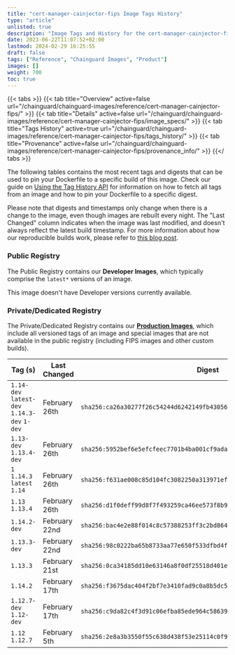 ```yaml
---
title: "cert-manager-cainjector-fips Image Tags History"
type: "article"
unlisted: true
description: "Image Tags and History for the cert-manager-cainjector-fips Chainguard Image"
date: 2023-06-22T11:07:52+02:00
lastmod: 2024-02-29 16:25:55
draft: false
tags: ["Reference", "Chainguard Images", "Product"]
images: []
weight: 700
toc: true
---
```


{{< tabs >}}
{{< tab title="Overview" active=false url="/chainguard/chainguard-images/reference/cert-manager-cainjector-fips/" >}}
{{< tab title="Details" active=false url="/chainguard/chainguard-images/reference/cert-manager-cainjector-fips/image_specs/" >}}
{{< tab title="Tags History" active=true url="/chainguard/chainguard-images/reference/cert-manager-cainjector-fips/tags_history/" >}}
{{< tab title="Provenance" active=false url="/chainguard/chainguard-images/reference/cert-manager-cainjector-fips/provenance_info/" >}}
{{</ tabs >}}

The following tables contains the most recent tags and digests that can be used to pin your Dockerfile to a specific build of this image. Check our guide on [Using the Tag History API](/chainguard/chainguard-images/using-the-tag-history-api/) for information on how to fetch all tags from an image and how to pin your Dockerfile to a specific digest.

Please note that digests and timestamps only change when there is a change to the image, even though images are rebuilt every night. The "Last Changed" column indicates when the image was last modified, and doesn't always reflect the latest build timestamp. For more information about how our reproducible builds work, please refer to [this blog post](https://www.chainguard.dev/unchained/reproducing-chainguards-reproducible-image-builds).

### Public Registry
The Public Registry contains our **Developer Images**, which typically comprise the `latest*` versions of an image.

This image doesn't have Developer versions currently available.

### Private/Dedicated Registry
The Private/Dedicated Registry contains our **[Production Images](https://www.chainguard.dev/chainguard-images)**, which include all versioned tags of an image and special images that are not available in the public registry (including FIPS images and other custom builds).

| Tag (s)                                       | Last Changed  | Digest                                                                    |
|-----------------------------------------------|---------------|---------------------------------------------------------------------------|
|  `1.14-dev` `latest-dev` `1.14.3-dev` `1-dev` | February 26th | `sha256:ca26a30277f26c54244d6242149fb43056d803f045b458c341b24b245d6c87ba` |
|  `1.13-dev` `1.13.4-dev`                      | February 26th | `sha256:5952bef6e5efcfeec7701b4ba001cf9adac0bb219bb03f377c5597273bcd25f4` |
|  `1` `1.14.3` `latest` `1.14`                 | February 26th | `sha256:f631ae008c85d104fc3082250a313971ef795a7a8dbec53f21d93795030acc27` |
|  `1.13` `1.13.4`                              | February 26th | `sha256:d1f0deff99d8f7f493259ca46ee573f8b917dfb6f6f376e9473b53e10b32ec3e` |
|  `1.14.2-dev`                                 | February 22nd | `sha256:bac4e2e88f014c8c57388253ff3c2bd8649cc2f2187a58f61edf377cb4ec0611` |
|  `1.13.3-dev`                                 | February 22nd | `sha256:98c0222ba65b8733aa77e650f533dfbd4f4d27c5bf4f4edd5f372fef14cc6cea` |
|  `1.13.3`                                     | February 21st | `sha256:0ca34185dd10e63146a8f0df25518d401e32f07abfe2430847891a2ae5d32529` |
|  `1.14.2`                                     | February 17th | `sha256:f3675dac404f2bf7e3410fad9c0a8b5dc52183db0cbb8f70e746a55a409b23b7` |
|  `1.12.7-dev` `1.12-dev`                      | February 17th | `sha256:c9da82c4f3d91c06efba85ede964c586399d1b9569aec215b264c5109c48e6cb` |
|  `1.12` `1.12.7`                              | February 5th  | `sha256:2e8a3b3550f55c638d438f53e25114c0f9d0b0777f78d2632b4c13cba2ef28d0` |


